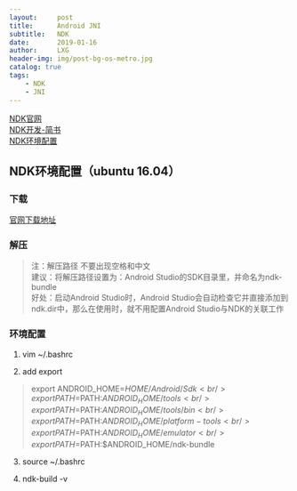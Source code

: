 ```yaml
---
layout:     post
title:      Android JNI
subtitle:   NDK
date:       2019-01-16
author:     LXG
header-img: img/post-bg-os-metro.jpg
catalog: true
tags:
    - NDK
    - JNI
---
```


[NDK官网](https://developer.android.com/ndk/)<br/>
[NDK开发-简书](https://www.jianshu.com/p/6332418b12b1)<br/>
[NDK环境配置](https://juejin.im/entry/5940fe588d6d810058b68e58)

## NDK环境配置（ubuntu 16.04）

### 下载

[官网下载地址](https://developer.android.com/ndk/downloads/)

### 解压

> 注：解压路径 不要出现空格和中文<br/>
建议：将解压路径设置为：Android Studio的SDK目录里，并命名为ndk-bundle<br/>
好处：启动Android Studio时，Android Studio会自动检查它并直接添加到ndk.dir中，那么在使用时，就不用配置Android Studio与NDK的关联工作<br/>

### 环境配置

1. vim ~/.bashrc

2. add export

> export ANDROID_HOME=$HOME/Android/Sdk<br/>
export PATH=$PATH:$ANDROID_HOME/tools<br/>
export PATH=$PATH:$ANDROID_HOME/tools/bin<br/>
export PATH=$PATH:$ANDROID_HOME/platform-tools<br/>
export PATH=$PATH:$ANDROID_HOME/emulator<br/>
export PATH=$PATH:$ANDROID_HOME/ndk-bundle

3. source ~/.bashrc

4. ndk-build -v
